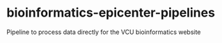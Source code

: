 # bioinformatics-epicenter-pipelines
Pipeline to process data directly for the VCU bioinformatics website
